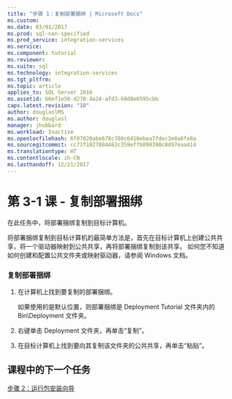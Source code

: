 ```yaml
---
title: "步骤 1：复制部署捆绑 | Microsoft Docs"
ms.custom: 
ms.date: 03/01/2017
ms.prod: sql-non-specified
ms.prod_service: integration-services
ms.service: 
ms.component: tutorial
ms.reviewer: 
ms.suite: sql
ms.technology: integration-services
ms.tgt_pltfrm: 
ms.topic: article
applies_to: SQL Server 2016
ms.assetid: b6ef1e56-d278-4a24-afd3-68d8e0595cbb
caps.latest.revision: "18"
author: douglaslMS
ms.author: douglasl
manager: jhubbard
ms.workload: Inactive
ms.openlocfilehash: 6f07020abe678c760c6410ebea7fdec3e8a6fe0a
ms.sourcegitcommit: cc71f1027884462c359effb898390c8d97eaa414
ms.translationtype: HT
ms.contentlocale: zh-CN
ms.lasthandoff: 12/21/2017
---
```

# <a name="lesson-3-1---copying-the-deployment-bundle"></a>第 3-1 课 - 复制部署捆绑
在此任务中，将部署捆绑复制到目标计算机。  
  
将部署捆绑复制到目标计算机的最简单方法是，首先在目标计算机上创建公共共享，将一个驱动器映射到公共共享，再将部署捆绑复制到该共享。 如何您不知道如何创建和配置公共文件夹或映射驱动器，请参阅 Windows 文档。  
  
### <a name="to-copy-the-deployment-bundle"></a>复制部署捆绑  
  
1.  在计算机上找到要复制的部署捆绑。  
  
    如果使用的是默认位置，则部署捆绑是 Deployment Tutorial 文件夹内的 Bin\Deployment 文件夹。  
  
2.  右键单击 Deployment 文件夹，再单击“复制”。  
  
3.  在目标计算机上找到要向其复制该文件夹的公共共享，再单击“粘贴”。  
  
## <a name="next-task-in-lesson"></a>课程中的下一个任务  
[步骤 2：运行包安装向导](../integration-services/lesson-3-2-running-the-package-installation-wizard.md)  
  
  
  
